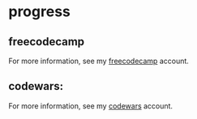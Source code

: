 # progress
## freecodecamp
For more information, see my [freecodecamp](https://www.freecodecamp.org/alexandr-volkov) account.
## codewars:
For more information, see my [codewars](https://www.codewars.com/users/alexandr-volkov) account.
